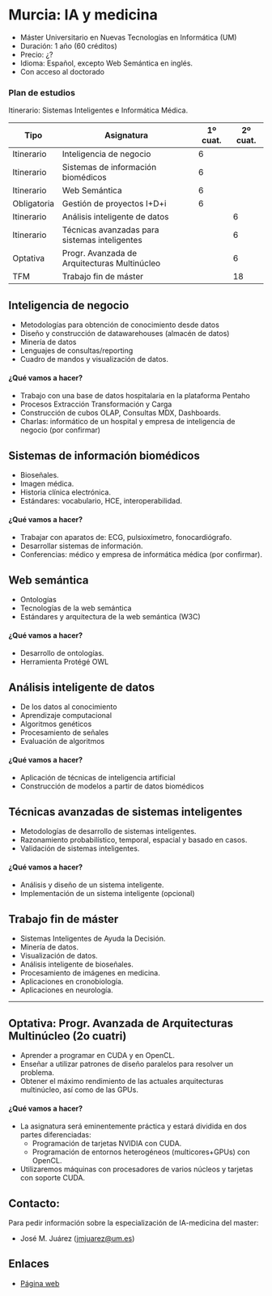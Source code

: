 # Murcia: IA y medicina

* Máster Universitario en Nuevas Tecnologías en Informática (UM)
* Duración: 1 año (60 créditos)
* Precio: ¿?
* Idioma: Español, excepto Web Semántica en inglés.
* Con acceso al doctorado

### Plan de estudios

Itinerario: Sistemas Inteligentes e Informática Médica.

Tipo | Asignatura | 1º cuat. | 2º cuat.
-- | --| -- | --
Itinerario | Inteligencia de negocio | 6 |
Itinerario | Sistemas de información biomédicos | 6 |
Itinerario | Web Semántica | 6 |
Obligatoria | Gestión de proyectos I+D+i | 6 |
Itinerario | Análisis inteligente de datos | | 6
Itinerario | Técnicas avanzadas para sistemas inteligentes | | 6
Optativa | Progr. Avanzada de Arquitecturas Multinúcleo |  | 6
TFM | Trabajo fin de máster | | 18


## Inteligencia de negocio
* Metodologías para obtención de conocimiento desde datos
* Diseño y construcción de datawarehouses  (almacén de datos)
* Minería de datos
* Lenguajes de consultas/reporting
* Cuadro de mandos y visualización de datos.
#### ¿Qué vamos a hacer?
* Trabajo con una base de datos hospitalaria en la plataforma Pentaho
* Procesos Extracción Transformación y Carga
* Construcción de cubos OLAP, Consultas MDX, Dashboards.
* Charlas: informático de un hospital y empresa de inteligencia de negocio  (por
confirmar)


## Sistemas de información biomédicos
* Bioseñales.
* Imagen médica.
* Historia clínica electrónica.
* Estándares: vocabulario, HCE, interoperabilidad.
#### ¿Qué vamos a hacer?
* Trabajar con aparatos de: ECG, pulsioxímetro, fonocardiógrafo.
* Desarrollar sistemas de información. 
* Conferencias: médico y empresa de informática médica (por confirmar).


## Web semántica
* Ontologías
* Tecnologías de la web semántica
* Estándares y arquitectura de la web semántica (W3C)
#### ¿Qué vamos a hacer?
* Desarrollo de ontologías.
* Herramienta Protégé OWL


## Análisis inteligente de datos
* De los datos al conocimiento
* Aprendizaje computacional
* Algoritmos genéticos
* Procesamiento de señales
* Evaluación de algoritmos
#### ¿Qué vamos a hacer?
* Aplicación de técnicas de inteligencia artificial
* Construcción de modelos a partir de datos biomédicos


## Técnicas avanzadas de sistemas inteligentes
* Metodologías de desarrollo de sistemas inteligentes.
* Razonamiento probabilístico, temporal, espacial y basado en casos.
* Validación de sistemas inteligentes.
#### ¿Qué vamos a hacer?
* Análisis y diseño de un sistema inteligente.
* Implementación de un sistema inteligente (opcional)


## Trabajo fin de máster
* Sistemas Inteligentes de Ayuda la Decisión.
* Minería de datos.
* Visualización de datos.
* Análisis inteligente de bioseñales.
* Procesamiento de imágenes en medicina.
* Aplicaciones en cronobiología.
* Aplicaciones en neurología.

---

## Optativa: Progr. Avanzada de Arquitecturas Multinúcleo (2o cuatri)
* Aprender a programar en CUDA y en OpenCL.
* Enseñar a utilizar patrones de diseño paralelos para resolver un problema.
* Obtener el máximo rendimiento de las actuales arquitecturas multinúcleo, así como de las GPUs.
#### ¿Qué vamos a hacer?
* La asignatura será eminentemente práctica y estará dividida en dos partes diferenciadas:
  * Programación de tarjetas NVIDIA con CUDA.
  * Programación de entornos heterogéneos (multicores+GPUs) con OpenCL.
* Utilizaremos máquinas con procesadores de varios núcleos y tarjetas con soporte CUDA.


## Contacto: 
Para pedir información sobre la especialización de IA-medicina del master:
* José M. Juárez (jmjuarez@um.es)

## Enlaces
* [Página web](http://www.um.es/informatica/index.php?pagina=master_nti_-_descripcion_del_titulo)
